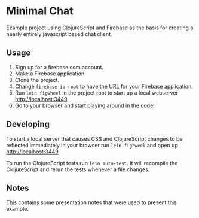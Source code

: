 # Minimal Chat

Example project using ClojureScript and Firebase as the basis for
creating a nearly entirely javascript based chat client.

## Usage

1. Sign up for a firebase.com account.
1. Make a Firebase application.
1. Clone the project.
1. Change `firebase-io-root` to have the URL for your Firebase
   application.
1. Run `lein figwheel` in the project root to start up a local
   webserver [http://localhost:3449](http://localhost:3449).
1. Go to your browser and start playing around in the code!

## Developing

To start a local server that causes CSS and ClojureScript changes to
be reflected immediately in your browser run `lein fighweel` and open
up [http://localhost:3449](http://localhost:3449)


To run the ClojureScript tests run `lein auto-test`. It will recompile
the ClojureScript and rerun the tests whenever a file changes.


## Notes

[This](talk.org) contains some presentation notes that were used to
present this example.
